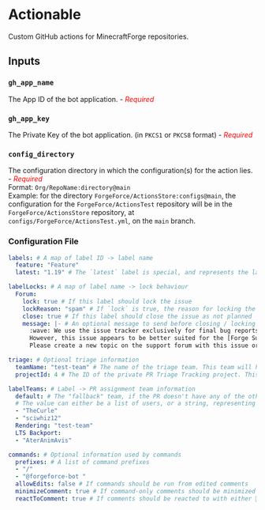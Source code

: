 # Actionable

Custom GitHub actions for MinecraftForge repositories.

## Inputs

### `gh_app_name`

The App ID of the bot application. - <font color=red>*Required*</font>

### `gh_app_key`

The Private Key of the bot application. (in `PKCS1` or `PKCS8` format) - <font color=red>*Required*</font>

### `config_directory`

The configuration directory in which the configuration(s) for the action lies. - <font color=red>*Required*</font>  
Format: `Org/RepoName:directory@main`  
Example: for the directory `ForgeForce/ActionsStore:configs@main`, the configuration for the `ForgeForce/ActionsTest` repository
will be in the `ForgeForce/ActionsStore` repository, at `configs/ForgeForce/ActionsTest.yml`, on the `main` branch.

### Configuration File
```yaml
labels: # A map of label ID -> label name
  feature: "Feature"
  latest: "1.19" # The `latest` label is special, and represents the latest version of Minecraft. When a new PR targeted for a version which is not this version is created, the `lts` label will be added.

labelLocks: # A map of label name -> lock behaviour
  Forum:
    lock: true # If this label should lock the issue
    lockReason: "spam" # If `lock` is true, the reason for locking the issue
    close: true # If this label should close the issue as not planned
    message: |- # An optional message to send before closing / locking the issue
      :wave: We use the issue tracker exclusively for final bug reports and feature requests.
      However, this issue appears to be better suited for the [Forge Support Forums](https://forums.minecraftforge.net/) or [Forge Discord](https://discord.gg/UvedJ9m).
      Please create a new topic on the support forum with this issue or ask in the `#tech-support` channel in the Discord server, and the conversation can continue there.

triage: # Optional triage information
  teamName: "test-team" # The name of the triage team. This team will have permission to run issue management commands
  projectId: 4 # The ID of the private PR Triage Tracking project. This value, is for example, the `4` in `https://github.com/orgs/MinecraftForge/projects/4`

labelTeams: # Label -> PR assignment team information
  default: # The "fallback" team, if the PR doesn't have any of the other labels
  # The value can either be a list of users, or a string, representing a team
  - "TheCurle"
  - "sciwhiz12"
  Rendering: "test-team"
  LTS Backport:
  - "AterAnimAvis"

commands: # Optional information used by commands
  prefixes: # A list of command prefixes
  - "/"
  - "@forgeforce-bot "
  allowEdits: false # If commands should be run from edited comments
  minimizeComment: true # If command-only comments should be minimized after the command is successfully run
  reactToComment: true # If comments should be reacted to with either 🚀 or 😕 depending on the result of the command
```